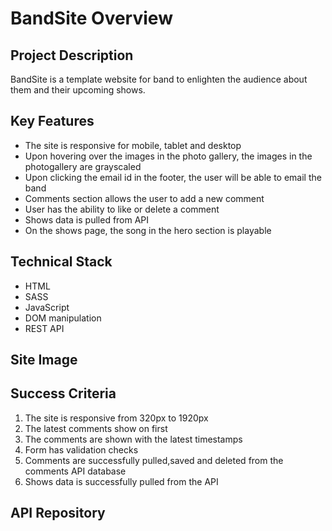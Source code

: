 # BandSite Overview

## Project Description
BandSite is a template website for band to enlighten the audience about them and their upcoming shows.

## Key Features
- The site is responsive for mobile, tablet and desktop
- Upon hovering over the images in the photo gallery, the images in the photogallery are grayscaled
- Upon clicking the email id in the footer, the user will be able to email the band
- Comments section allows the user to add a new comment
- User has the ability to like or delete a comment 
- Shows data is pulled from API
- On the shows page, the song in the hero section is playable

## Technical Stack
- HTML
- SASS
- JavaScript
- DOM manipulation
- REST API

## Site Image


## Success Criteria
1. The site is responsive from 320px to 1920px
2. The latest comments show on first
3. The comments are shown with the latest timestamps
4. Form has validation checks
5. Comments are successfully pulled,saved and deleted from the comments API database
6. Shows data is successfully pulled from the API

## API Repository
